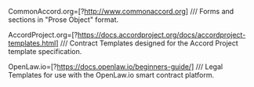 CommonAccord.org=[?http://www.commonaccord.org] /// Forms and sections in "Prose Object" format.

AccordProject.org=[?https://docs.accordproject.org/docs/accordproject-templates.html] /// Contract Templates designed for the Accord Project template specification.

OpenLaw.io=[?https://docs.openlaw.io/beginners-guide/] /// Legal Templates for use with the OpenLaw.io smart contract platform.